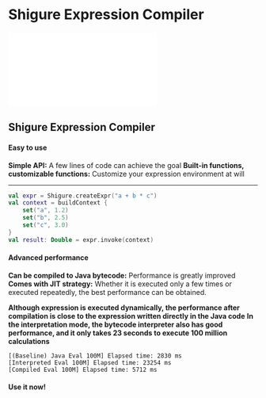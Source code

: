 # Shigure Expression Compiler
![Chinese Version here](README.md)

## Shigure Expression Compiler

#### Easy to use
__Simple API:__ A few lines of code can achieve the goal
__Built-in functions, customizable functions:__ Customize your expression environment at will
____
```kotlin
val expr = Shigure.createExpr("a + b * c")
val context = buildContext {
    set("a", 1.2)
    set("b", 2.5)
    set("c", 3.0)
}
val result: Double = expr.invoke(context)
```

#### Advanced performance
__Can be compiled to Java bytecode:__ Performance is greatly improved
__Comes with JIT strategy:__ Whether it is executed only a few times or executed repeatedly, the best performance can be obtained.

__Although expression is executed dynamically, the performance after compilation is close to the expression written directly in the Java code__
__In the interpretation mode, the bytecode interpreter also has good performance, and it only takes 23 seconds to execute 100 million calculations__
```text
[(Baseline) Java Eval 100M] Elapsed time: 2830 ms
[Interpreted Eval 100M] Elapsed time: 23254 ms
[Compiled Eval 100M] Elapsed time: 5712 ms
```

#### Use it now!